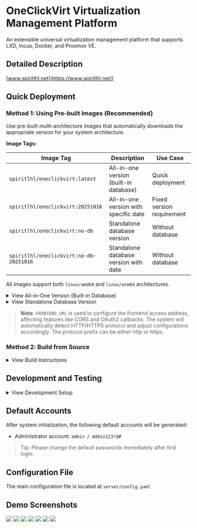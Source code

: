 # OneClickVirt Virtualization Management Platform

An extensible universal virtualization management platform that supports LXD, Incus, Docker, and Proxmox VE.

## Detailed Description

[www.spiritlhl.net](https://www.spiritlhl.net/)

## Quick Deployment

### Method 1: Using Pre-built Images (Recommended)

Use pre-built multi-architecture images that automatically downloads the appropriate version for your system architecture.

**Image Tags:**

| Image Tag | Description | Use Case |
|-----------|-------------|----------|
| `spiritlhl/oneclickvirt:latest` | All-in-one version (built-in database) | Quick deployment |
| `spiritlhl/oneclickvirt:20251016` | All-in-one version with specific date | Fixed version requirement |
| `spiritlhl/oneclickvirt:no-db` | Standalone database version | Without database |
| `spiritlhl/oneclickvirt:no-db-20251016` | Standalone database version with date | Without database |

All images support both `linux/amd64` and `linux/arm64` architectures.

<details>
<summary>View All-in-One Version (Built-in Database)</summary>

**Basic Usage (without domain configuration):**

```bash
docker run -d \
  --name oneclickvirt \
  -p 80:80 \
  -v oneclickvirt-data:/var/lib/mysql \
  -v oneclickvirt-storage:/app/storage \
  -v oneclickvirt-config:/app/config.yaml \
  --restart unless-stopped \
  spiritlhl/oneclickvirt:latest
```

**Configure Domain Access:**

If you need to configure a domain, set the `FRONTEND_URL` environment variable:

```bash
docker run -d \
  --name oneclickvirt \
  -p 80:80 \
  -e FRONTEND_URL="https://your-domain.com" \
  -v oneclickvirt-data:/var/lib/mysql \
  -v oneclickvirt-storage:/app/storage \
  -v oneclickvirt-config:/app/config.yaml \
  --restart unless-stopped \
  spiritlhl/oneclickvirt:latest
```

Or using GitHub Container Registry:

```bash
docker run -d \
  --name oneclickvirt \
  -p 80:80 \
  -e FRONTEND_URL="https://your-domain.com" \
  -v oneclickvirt-data:/var/lib/mysql \
  -v oneclickvirt-storage:/app/storage \
  -v oneclickvirt-config:/app/config.yaml \
  --restart unless-stopped \
  ghcr.io/oneclickvirt/oneclickvirt:latest
```

</details>

<details>
<summary>View Standalone Database Version</summary>

Use external database for smaller image size and faster startup:

```bash
docker run -d \
  --name oneclickvirt \
  -p 80:80 \
  -e FRONTEND_URL="https://your-domain.com" \
  -e DB_HOST="your-mysql-host" \
  -e DB_PORT="3306" \
  -e DB_NAME="oneclickvirt" \
  -e DB_USER="root" \
  -e DB_PASSWORD="your-password" \
  -v oneclickvirt-storage:/app/storage \
  -v oneclickvirt-config:/app/config.yaml \
  --restart unless-stopped \
  spiritlhl/oneclickvirt:no-db
```

**Environment Variables:**
- `FRONTEND_URL`: Frontend access URL (required, supports http/https)
- `DB_HOST`: Database host address
- `DB_PORT`: Database port (default 3306)
- `DB_NAME`: Database name
- `DB_USER`: Database username
- `DB_PASSWORD`: Database password

</details>

> **Note**: `FRONTEND_URL` is used to configure the frontend access address, affecting features like CORS and OAuth2 callbacks. The system will automatically detect HTTP/HTTPS protocol and adjust configurations accordingly. The protocol prefix can be either http or https.

### Method 2: Build from Source

<details>
<summary>View Build Instructions</summary>

If you need to modify the source code or build custom images:

**All-in-One Version (Built-in Database):**

```bash
git clone https://github.com/oneclickvirt/oneclickvirt.git
cd oneclickvirt
docker build -t oneclickvirt .
docker run -d \
  --name oneclickvirt \
  -p 80:80 \
  -v oneclickvirt-data:/var/lib/mysql \
  -v oneclickvirt-storage:/app/storage \
  -v oneclickvirt-config:/app/config.yaml \
  --restart unless-stopped \
  oneclickvirt
```

**Standalone Database Version:**

```bash
git clone https://github.com/oneclickvirt/oneclickvirt.git
cd oneclickvirt
docker build -f Dockerfile.no-db -t oneclickvirt:no-db .
docker run -d \
  --name oneclickvirt \
  -p 80:80 \
  -e FRONTEND_URL="https://your-domain.com" \
  -e DB_HOST="your-mysql-host" \
  -e DB_PORT="3306" \
  -e DB_NAME="oneclickvirt" \
  -e DB_USER="root" \
  -e DB_PASSWORD="your-password" \
  -v oneclickvirt-storage:/app/storage \
  -v oneclickvirt-config:/app/config.yaml \
  --restart unless-stopped \
  oneclickvirt:no-db
```

</details>

## Development and Testing

<details>
<summary>View Development Setup</summary>

### Environment Requirements

* Go 1.24.5
* Node.js 22+
* MySQL 5.7+
* npm or yarn

### Environment Deployment

1. Build frontend
```bash
cd web
npm i
npm run serve
```

2. Build backend
```bash
cd server
go mod tidy
go run main.go
```

3. In development mode, there's no need to proxy the backend, as Vite already includes backend proxy requests.

4. Create an empty database named `oneclickvirt` in MySQL, and record the corresponding account and password.

5. Access the frontend address, which will automatically redirect to the initialization interface. Fill in the database information and related details, then click initialize.

6. After completing initialization, it will automatically redirect to the homepage, and you can start development and testing.

### Local Development

* Frontend: [http://localhost:8080](http://localhost:8080)
* Backend API: [http://localhost:8888](http://localhost:8888)
* API Documentation: [http://localhost:8888/swagger/index.html](http://localhost:8888/swagger/index.html)

</details>

## Default Accounts

After system initialization, the following default accounts will be generated:

* Administrator account: `admin / Admin123!@#`

> Tip: Please change the default passwords immediately after first login.

## Configuration File

The main configuration file is located at `server/config.yaml`

## Demo Screenshots

![](./.back/1.png)
![](./.back/2.png)
![](./.back/3.png)
![](./.back/4.png)
![](./.back/5.png)
![](./.back/6.png)
![](./.back/7.png)